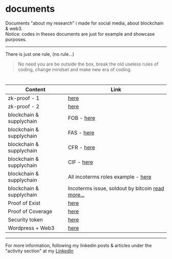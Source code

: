 # documents
Documents "about my research" i made for social media, about blockchain & web3.\
Notice: codes in theses documents are just for example and showcase purposes.

---

There is just one rule, (no rule...)
> No need you are be outside the box, break the old useless rules of coding, change mindset and make new era of coding.

#

| **Content** | **Link** |
| --- | --- |
| zk-proof - 1 | [here](https://github.com/mosi-arch/documents/blob/main/zk-proof-01.md) |
| zk-proof - 2 | [here](https://github.com/mosi-arch/documents/blob/main/zk-proof-02.md) |
| blockchain & supplychain | FOB - [here](https://github.com/mosi-arch/documents/blob/main/blockchain-and-supplychain.md) |
| blockchain & supplychain | FAS - [here](https://github.com/mosi-arch/documents/blob/main/incoterms-FAS.md) |
| blockchain & supplychain | CFR - [here](https://github.com/mosi-arch/documents/blob/main/incoterms-CFR.md) |
| blockchain & supplychain | CIF - [here](https://github.com/mosi-arch/documents/blob/main/incoterms-CIF.md) |
| blockchain & supplychain | All incoterms roles example - [here](https://github.com/mosi-arch/documents/blob/main/incoterms-roles-example.md) |
| blockchain & supplychain | Incoterms issue, soldout by bitcoin [read more...](https://github.com/mosi-arch/documents/blob/main/incoterms-issue.md) |
| Proof of Exist | [here](https://github.com/mosi-arch/documents/blob/main/proof-of-exist.md) |
| Proof of Coverage | [here](https://github.com/mosi-arch/documents/blob/main/proof-of-coverage.md) |
| Security token | [here](https://github.com/mosi-arch/documents/blob/main/security-token.md) |
| Wordpress + Web3 | [here](https://github.com/mosi-arch/documents/blob/main/wordpress-web3-theme.md) |

---
For more information, following my linkedin posts & articles under the "activity section" at my [LinkedIn](https://www.linkedin.com/in/moslem-abbasi/) 
